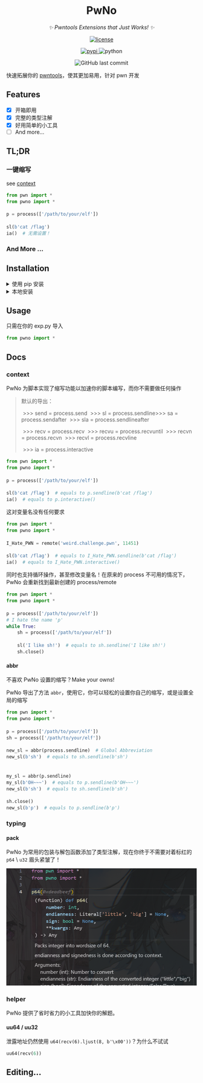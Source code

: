 <div align="center">


# PwNo

_✨ Pwntools Extensions that Just Works! ✨_	

<p>
<a href="./LICENSE">
    <img src="https://img.shields.io/github/license/MuelNova/PwNo.svg" alt="license">
</a>
</p>
<a href="https://pypi.python.org/pypi/PwNo">
    <img src="https://img.shields.io/pypi/v/PwNo.svg" alt="pypi">
</a>
<img src="https://img.shields.io/badge/python-3.10+-blue.svg" alt="python">

<p>
<img alt="GitHub last commit" src="https://img.shields.io/github/last-commit/MuelNova/PwNo?logo=github&style=for-the-badge">
</p>

</div>

快速拓展你的 [pwntools](https://github.com/Gallopsled/pwntools)，使其更加易用，针对 pwn 开发

## Features

- [x] 开箱即用
- [x] 完整的类型注解
- [x] 好用简单的小工具
- [ ] And more...

## TL;DR

### 一键缩写

see [context](#context)

```python
from pwn import *
from pwno import *

p = process(['/path/to/your/elf'])

sl(b'cat /flag')
ia()  # 无需设置！
```

### And More ...



## Installation

<details>
<summary>使用 pip 安装</summary>
欸，还没部署呢
</details>


<details>
<summary>本地安装</summary>

    git clone https://github.com/MuelNova/PwNo
    cd PwNo
    pip install -e .
</details>

## Usage

只需在你的 exp.py 导入

```python
from pwno import *
```



## Docs

### context

PwNo 为脚本实现了缩写功能以加速你的脚本编写，而你不需要做任何操作
> 默认的导出：
>
> ​        >>> send  = process.send
> ​        >>> sl = process.sendline
> ​        >>> sa = process.sendafter
> ​        >>> sla = process.sendlineafter
>
> ​        >>> recv = process.recv
> ​        >>> recvu = process.recvuntil
> ​        >>> recvn = process.recvn
> ​        >>> recvl = process.recvline
>
> ​        >>> ia = process.interactive

```python
from pwn import *
from pwno import *

p = process(['/path/to/your/elf'])

sl(b'cat /flag')  # equals to p.sendline(b'cat /flag')
ia()  # equals to p.interactive()
```

这对变量名没有任何要求

```python
from pwn import *
from pwno import *

I_Hate_PWN = remote('weird.challenge.pwn', 11451)

sl(b'cat /flag')  # equals to I_Hate_PWN.sendline(b'cat /flag')
ia()  # equals to I_Hate_PWN.interactive()
```

同时也支持循环操作，甚至修改变量名！在原来的 process 不可用的情况下，PwNo 会重新找到最新创建的 process/remote

```python
from pwn import *
from pwno import *

p = process(['/path/to/your/elf'])
# I hate the name 'p'
while True:
    sh = process(['/path/to/your/elf'])

    sl('I like sh!')  # equals to sh.sendline('I like sh!')
    sh.close()
```

#### abbr

不喜欢 PwNo 设置的缩写？Make your owns!

PwNo 导出了方法 `abbr`，使用它，你可以轻松的设置你自己的缩写，或是设置全局的缩写

```python
from pwn import *
from pwno import *

p = process(['/path/to/your/elf'])
sh = process(['/path/to/your/elf'])

new_sl = abbr(process.sendline)  # Global Abbreviation
new_sl(b'sh')  # equals to sh.sendline(b'sh')


my_sl = abbr(p.sendline)
my_sl(b'OH~~~')  # equals to p.sendline(b'OH~~~')
new_sl(b'sh')  # equals to sh.sendline(b'sh')

sh.close()
new_sl(b'p')  # equals to p.sendline(b'p')
```



### typing

#### pack

PwNo 为常用的包装与解包函数添加了类型注解，现在你终于不需要对着标红的 `p64` \ `u32` 眉头紧皱了！

![TypeHint](docs/img/1.png)



### helper

PwNo 提供了省时省力的小工具加快你的解题。

#### uu64 / uu32

泄露地址仍然使用 `u64(recv(6).ljust(8, b'\x00'))`？为什么不试试

```python
uu64(recv(6))
```



## Editing...
